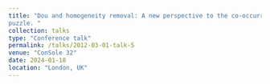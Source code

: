 ```yaml
---
title: "Dou and homogeneity removal: A new perspective to the co-occurrence
puzzle. "
collection: talks
type: "Conference talk"
permalink: /talks/2012-03-01-talk-5
venue: "ConSole 32"
date: 2024-01-18
location: "London, UK"
---
```

